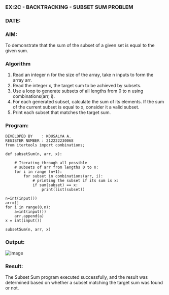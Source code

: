 ### EX:2C - BACKTRACKING - SUBSET SUM PROBLEM
### DATE:
### AIM:
To demonstrate that the sum of the subset of a given set is equal to the given sum.

### Algorithm
1. Read an integer n for the size of the array, take n inputs to form the array arr.
2. Read the integer x, the target sum to be achieved by subsets.
3. Use a loop to generate subsets of all lengths from 0 to n using combinations(arr, i).
4. For each generated subset, calculate the sum of its elements. If the sum of the current subset is equal to x, consider it a valid subset.
5. Print each subset that matches the target sum.
### Program:
```	
DEVELOPED BY    : KOUSALYA A.
REGISTER NUMBER : 212222230068
from itertools import combinations;

def subsetSum(n, arr, x):
	
	# Iterating through all possible
	# subsets of arr from lengths 0 to n:
	for i in range (n+1):
		for subset in combinations(arr, i):
			# printing the subset if its sum is x:
			if sum(subset) == x:
				print(list(subset))

n=int(input())
arr=[]
for i in range(0,n):
    a=int(input())
    arr.append(a)
x = int(input())

subsetSum(n, arr, x)
```
### Output:
![image](https://github.com/user-attachments/assets/573a7300-5ac8-478a-ac8e-2bd18a26c131)

### Result:
The Subset Sum program executed successfully, and the result was determined based on whether a subset matching the target sum was found or not.

